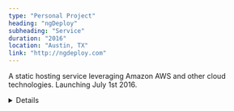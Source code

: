 ```yaml
---
type: "Personal Project"
heading: "ngDeploy"
subheading: "Service"
duration: "2016"
location: "Austin, TX"
link: "http://ngdeploy.com"
---
```


A static hosting service leveraging Amazon AWS and other cloud technologies. Launching July 1st 2016.

<details class="hidden-print">
</details>